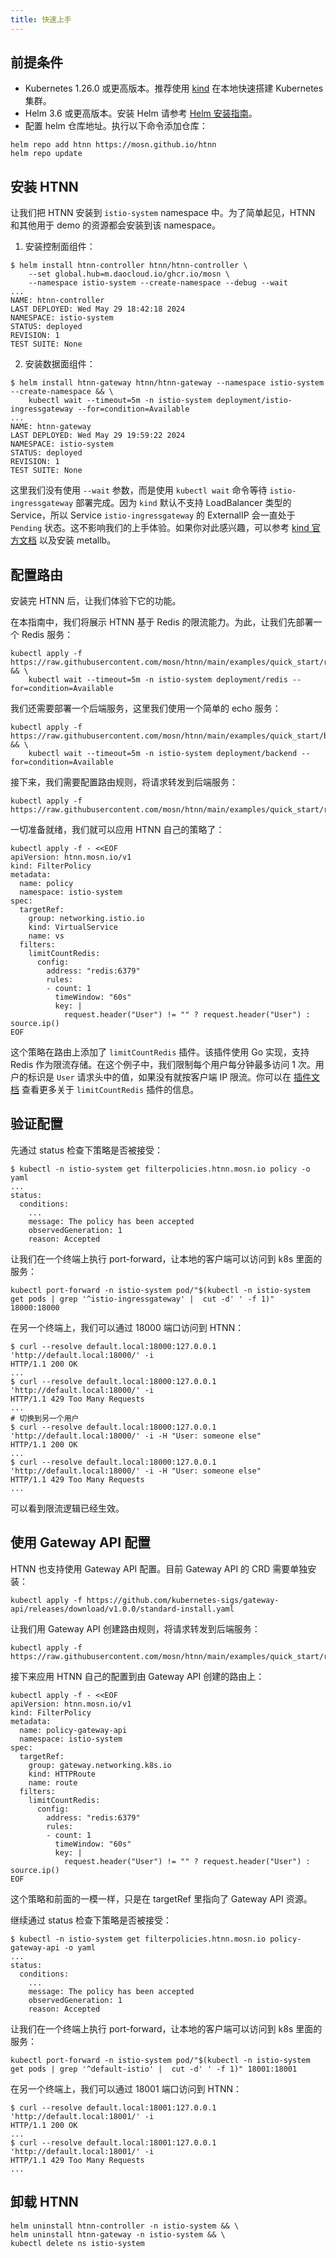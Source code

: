 ```yaml
---
title: 快速上手
---
```


## 前提条件

* Kubernetes 1.26.0 或更高版本。推荐使用 [kind](https://kind.sigs.k8s.io/) 在本地快速搭建 Kubernetes 集群。
* Helm 3.6 或更高版本。安装 Helm 请参考 [Helm 安装指南](https://helm.sh/docs/intro/install/)。
* 配置 helm 仓库地址。执行以下命令添加仓库：

```shell
helm repo add htnn https://mosn.github.io/htnn
helm repo update
```

## 安装 HTNN

让我们把 HTNN 安装到 `istio-system` namespace 中。为了简单起见，HTNN 和其他用于 demo 的资源都会安装到该 namespace。

1. 安装控制面组件：

```shell
$ helm install htnn-controller htnn/htnn-controller \
    --set global.hub=m.daocloud.io/ghcr.io/mosn \
    --namespace istio-system --create-namespace --debug --wait
...
NAME: htnn-controller
LAST DEPLOYED: Wed May 29 18:42:18 2024
NAMESPACE: istio-system
STATUS: deployed
REVISION: 1
TEST SUITE: None
```

2. 安装数据面组件：

```shell
$ helm install htnn-gateway htnn/htnn-gateway --namespace istio-system --create-namespace && \
    kubectl wait --timeout=5m -n istio-system deployment/istio-ingressgateway --for=condition=Available
...
NAME: htnn-gateway
LAST DEPLOYED: Wed May 29 19:59:22 2024
NAMESPACE: istio-system
STATUS: deployed
REVISION: 1
TEST SUITE: None
```

这里我们没有使用 `--wait` 参数，而是使用 `kubectl wait` 命令等待 `istio-ingressgateway` 部署完成。因为 `kind` 默认不支持 LoadBalancer 类型的 Service，所以 Service `istio-ingressgateway` 的 ExternalIP 会一直处于 `Pending` 状态。这不影响我们的上手体验。如果你对此感兴趣，可以参考 [kind 官方文档](https://kind.sigs.k8s.io/docs/user/loadbalancer/) 以及安装 metallb。

## 配置路由

安装完 HTNN 后，让我们体验下它的功能。

在本指南中，我们将展示 HTNN 基于 Redis 的限流能力。为此，让我们先部署一个 Redis 服务：

```shell
kubectl apply -f https://raw.githubusercontent.com/mosn/htnn/main/examples/quick_start/redis.yaml && \
    kubectl wait --timeout=5m -n istio-system deployment/redis --for=condition=Available
```

我们还需要部署一个后端服务，这里我们使用一个简单的 echo 服务：

```shell
kubectl apply -f https://raw.githubusercontent.com/mosn/htnn/main/examples/quick_start/backend.yaml && \
    kubectl wait --timeout=5m -n istio-system deployment/backend --for=condition=Available
```

接下来，我们需要配置路由规则，将请求转发到后端服务：

```shell
kubectl apply -f https://raw.githubusercontent.com/mosn/htnn/main/examples/quick_start/route.yaml
```

一切准备就绪，我们就可以应用 HTNN 自己的策略了：

```shell
kubectl apply -f - <<EOF
apiVersion: htnn.mosn.io/v1
kind: FilterPolicy
metadata:
  name: policy
  namespace: istio-system
spec:
  targetRef:
    group: networking.istio.io
    kind: VirtualService
    name: vs
  filters:
    limitCountRedis:
      config:
        address: "redis:6379"
        rules:
        - count: 1
          timeWindow: "60s"
          key: |
            request.header("User") != "" ? request.header("User") : source.ip()
EOF
```

这个策略在路由上添加了 `limitCountRedis` 插件。该插件使用 Go 实现，支持 Redis 作为限流存储。在这个例子中，我们限制每个用户每分钟最多访问 1 次。用户的标识是 `User` 请求头中的值，如果没有就按客户端 IP 限流。你可以在 [插件文档](../reference/plugins/limit_count_redis.md) 查看更多关于 `limitCountRedis` 插件的信息。

## 验证配置

先通过 status 检查下策略是否被接受：

```shell
$ kubectl -n istio-system get filterpolicies.htnn.mosn.io policy -o yaml
...
status:
  conditions:
    ...
    message: The policy has been accepted
    observedGeneration: 1
    reason: Accepted
```

让我们在一个终端上执行 port-forward，让本地的客户端可以访问到 k8s 里面的服务：

```shell
kubectl port-forward -n istio-system pod/"$(kubectl -n istio-system get pods | grep '^istio-ingressgateway' |  cut -d' ' -f 1)" 18000:18000
```

在另一个终端上，我们可以通过 18000 端口访问到 HTNN：

```shell
$ curl --resolve default.local:18000:127.0.0.1 'http://default.local:18000/' -i
HTTP/1.1 200 OK
...
$ curl --resolve default.local:18000:127.0.0.1 'http://default.local:18000/' -i
HTTP/1.1 429 Too Many Requests
...
# 切换到另一个用户
$ curl --resolve default.local:18000:127.0.0.1 'http://default.local:18000/' -i -H "User: someone else"
HTTP/1.1 200 OK
...
$ curl --resolve default.local:18000:127.0.0.1 'http://default.local:18000/' -i -H "User: someone else"
HTTP/1.1 429 Too Many Requests
...
```

可以看到限流逻辑已经生效。

## 使用 Gateway API 配置

HTNN 也支持使用 Gateway API 配置。目前 Gateway API 的 CRD 需要单独安装：

```shell
kubectl apply -f https://github.com/kubernetes-sigs/gateway-api/releases/download/v1.0.0/standard-install.yaml
```

让我们用 Gateway API 创建路由规则，将请求转发到后端服务：

```shell
kubectl apply -f https://raw.githubusercontent.com/mosn/htnn/main/examples/quick_start/route_gateway_api.yaml
```

接下来应用 HTNN 自己的配置到由 Gateway API 创建的路由上：

```shell
kubectl apply -f - <<EOF
apiVersion: htnn.mosn.io/v1
kind: FilterPolicy
metadata:
  name: policy-gateway-api
  namespace: istio-system
spec:
  targetRef:
    group: gateway.networking.k8s.io
    kind: HTTPRoute
    name: route
  filters:
    limitCountRedis:
      config:
        address: "redis:6379"
        rules:
        - count: 1
          timeWindow: "60s"
          key: |
            request.header("User") != "" ? request.header("User") : source.ip()
EOF
```

这个策略和前面的一模一样，只是在 targetRef 里指向了 Gateway API 资源。

继续通过 status 检查下策略是否被接受：

```shell
$ kubectl -n istio-system get filterpolicies.htnn.mosn.io policy-gateway-api -o yaml
...
status:
  conditions:
    ...
    message: The policy has been accepted
    observedGeneration: 1
    reason: Accepted
```

让我们在一个终端上执行 port-forward，让本地的客户端可以访问到 k8s 里面的服务：

```shell
kubectl port-forward -n istio-system pod/"$(kubectl -n istio-system get pods | grep '^default-istio' |  cut -d' ' -f 1)" 18001:18001
```

在另一个终端上，我们可以通过 18001 端口访问到 HTNN：

```shell
$ curl --resolve default.local:18001:127.0.0.1 'http://default.local:18001/' -i
HTTP/1.1 200 OK
...
$ curl --resolve default.local:18001:127.0.0.1 'http://default.local:18001/' -i
HTTP/1.1 429 Too Many Requests
...
```

## 卸载 HTNN

```shell
helm uninstall htnn-controller -n istio-system && \
helm uninstall htnn-gateway -n istio-system && \
kubectl delete ns istio-system
```
